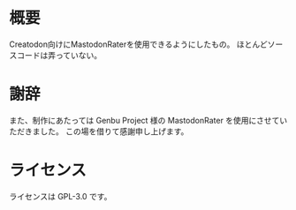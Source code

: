 # 概要

Creatodon向けにMastodonRaterを使用できるようにしたもの。
ほとんどソースコードは弄っていない。

# 謝辞

また、制作にあたっては Genbu Project 様の MastodonRater を使用にさせていただきました。
この場を借りて感謝申し上げます。

# ライセンス

ライセンスは GPL-3.0 です。
